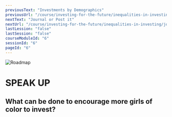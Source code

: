```yaml
---
previousText: "Investments by Demographics"
previousUrl: "/course/investing-for-the-future/inequalities-in-investing/investment-by-demographics"
nextText: "Journal or Post it"
nextUrl: "/course/investing-for-the-future/inequalities-in-investing/journal-or-post-it"
lastLession: "false"
lastSession: "false"
courseModuleId: "6"
sessionId: "6"
pageId: "6"
---
```



![Roadmap](/assets/img/lets-talk-about-it.png)
# SPEAK UP

## What can be done to encourage more girls of color to invest?
<sparkle-feed-post assignment-name="What can be done to encourage more girls of color to invest?" ></sparkle-feed-post>